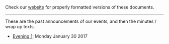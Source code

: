 Check our [website](http://rustaceans.uk/) for
properly formatted versions of these documents.

---

These are the past announcements of our events, and then the minutes /
wrap up texts.

* [Evening 1](evening-1.md): Monday January 30 2017


